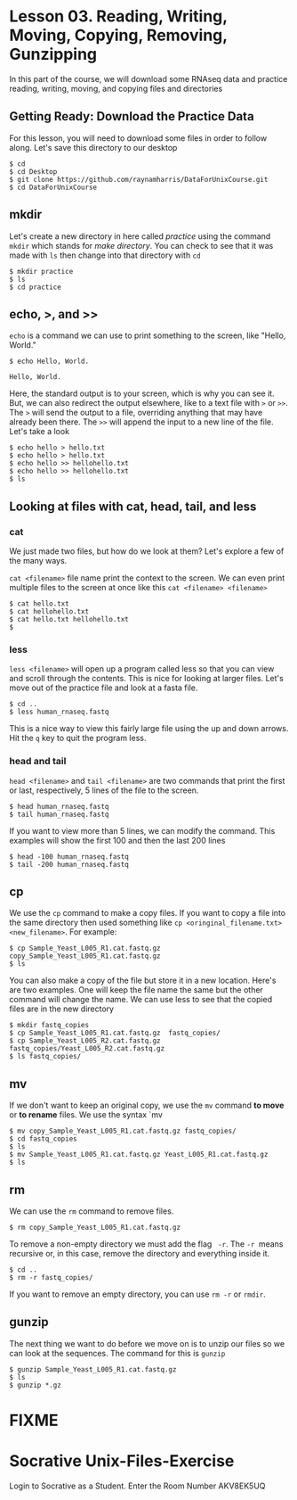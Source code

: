 # Lesson 03. Reading, Writing, Moving, Copying, Removing, Gunzipping 

In this part of the course, we will download some RNAseq data and practice reading, writing, moving, and copying files and directories

## Getting Ready: Download the Practice Data
For this lesson, you will need to download some files in order to follow along.
Let's save this directory to our desktop

~~~ {.bash}
$ cd
$ cd Desktop
$ git clone https://github.com/raynamharris/DataForUnixCourse.git
$ cd DataForUnixCourse

~~~

## mkdir

Let's create a new directory in here called *practice* using the command `mkdir` which stands for *make directory*. You can check to see that it was made with `ls` then change into that directory with `cd`

~~~ {.bash}
$ mkdir practice
$ ls 
$ cd practice
~~~

## echo, >, and >> 

`echo` is a command we can use to print something to the screen, like "Hello, World." 

~~~ {.bash}
$ echo Hello, World.
~~~
~~~ {.output}
Hello, World.
~~~

Here, the standard output is to your screen, which is why you can see it. But, we can also redirect the output elsewhere, like to a text file with `>` or `>>`. The `>` will send the output to a file, overriding anything that may have already been there. The  `>>` will append the input to a new line of the file. Let's take a look

~~~ {.bash}
$ echo hello > hello.txt
$ echo hello > hello.txt
$ echo hello >> hellohello.txt
$ echo hello >> hellohello.txt
$ ls
~~~

## Looking at files with cat, head, tail, and less

### cat
We just made two files, but how do we look at them? Let's explore a few of the many ways.

`cat <filename>` file name print the context to the screen. We can even print multiple files to the screen at once like this `cat <filename> <filename>`

~~~ {.bash}
$ cat hello.txt
$ cat hellohello.txt
$ cat hello.txt hellohello.txt
$ 
~~~

### less
`less <filename>` will open up a program called less so that you can view and scroll through the contents. This is nice for looking at larger files. Let's move out of the practice file and look at a fasta file.


~~~ {.bash}
$ cd ..
$ less human_rnaseq.fastq
~~~

This is a nice way to view this fairly large file using the up and down arrows. 
Hit the `q` key to quit the program less. 

### head and tail
`head <filename>` and `tail <filename>` are two commands that print the first or last, respectively, 5 lines of the file to the screen. 

~~~ {.bash}
$ head human_rnaseq.fastq
$ tail human_rnaseq.fastq
~~~

If you want to view more than 5 lines, we can modify the command. This examples will show the first 100 and then the last 200 lines

~~~ {.bash}
$ head -100 human_rnaseq.fastq
$ tail -200 human_rnaseq.fastq
~~~


## cp
We use the `cp` command to make a copy files. If you want to copy a file into the same directory then used something like `cp <oringinal_filename.txt> <new_filename>`. For example:

~~~ {.bash}
$ cp Sample_Yeast_L005_R1.cat.fastq.gz  copy_Sample_Yeast_L005_R1.cat.fastq.gz
$ ls
~~~

You can also make a copy of the file but store it in a new location. Here's are two examples. One will keep the file name the same but the other command will change the name. We can use less to see that the copied files are in the new directory

~~~ {.bash}
$ mkdir fastq_copies
$ cp Sample_Yeast_L005_R1.cat.fastq.gz  fastq_copies/
$ cp Sample_Yeast_L005_R2.cat.fastq.gz  fastq_copies/Yeast_L005_R2.cat.fastq.gz
$ ls fastq_copies/
~~~

## mv
If we don't want to keep an original copy, we use the `mv` command **to move** or **to rename** files. We use the syntax `mv <origingalfilename> <newfilename>

~~~ {.bash}
$ mv copy_Sample_Yeast_L005_R1.cat.fastq.gz fastq_copies/
$ cd fastq_copies
$ ls	
$ mv Sample_Yeast_L005_R1.cat.fastq.gz Yeast_L005_R1.cat.fastq.gz
$ ls
~~~

## rm 
We can use the `rm` command to remove files. 

~~~ {.bash}
$ rm copy_Sample_Yeast_L005_R1.cat.fastq.gz
~~~

To remove a non-empty directory we must add the flag ` -r`. The `-r `means recursive or, in this case, remove the directory and everything inside it.

~~~ {.bash}
$ cd ..
$ rm -r fastq_copies/
~~~

If you want to remove an empty directory, you can use `rm -r` or `rmdir`.

## gunzip

The next thing we want to do before we move on is to unzip our files so we can look at the sequences. The command for this is `gunzip`

~~~ {.bash}
$ gunzip Sample_Yeast_L005_R1.cat.fastq.gz
$ ls
$ gunzip *.gz
~~~


# FIXME
# Socrative Unix-Files-Exercise
Login to Socrative as a Student.
Enter the Room Number AKV8EK5UQ
